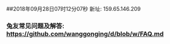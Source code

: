 ##2018年09月28日07时12分07秒 新址: 159.65.146.209
### 兔友常见问题及解答: https://github.com/wanggonging/d/blob/w/FAQ.md
